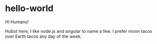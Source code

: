 # hello-world

Hi Humans!

Hubot here, I like node.js and angular to name a few. I prefer moon tacos over Earth tacos any day of the week.
